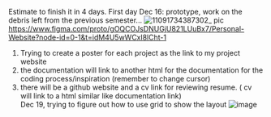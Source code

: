 Estimate to finish it in 4 days.
First day Dec 16: prototype, work on the debris left from the previous semester... 
![11091734387302_ pic](https://github.com/user-attachments/assets/e10fbda9-9cb5-4320-8572-1762f0e6a6b6)
https://www.figma.com/proto/gOQCOJsDNUGjU821LUuBx7/Personal-Website?node-id=0-1&t=idM4U5wWCxl8lCht-1
1. Trying to create a poster for each project as the link to my project website
2. the documentation will link to another html for the documentation for the coding process/inspiration (remember to change cursor)
3. there will be a github website and a cv link for reviewing resume. ( cv will link to a html similar like documentation link)
   <br>
Dec 19, trying to figure out how to use grid to show the layout
![image](https://github.com/user-attachments/assets/11d48695-b3d0-4af4-8bb5-124b76bb06b6)
